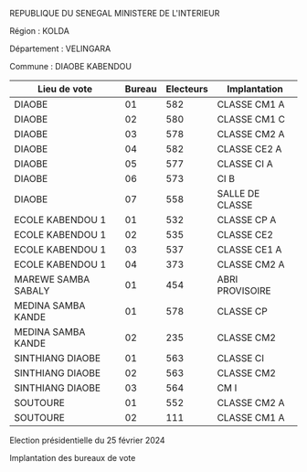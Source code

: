 REPUBLIQUE DU SENEGAL MINISTERE DE L'INTERIEUR

Région : KOLDA

Département : VELINGARA

Commune : DIAOBE KABENDOU

| Lieu de vote | Bureau | Electeurs | Implantation |
| - | - | - | - |
| DIAOBE | 01 | 582 | CLASSE CM1 A |
| DIAOBE | 02 | 580 | CLASSE CM1 C |
| DIAOBE | 03 | 578 | CLASSE CM2 A |
| DIAOBE | 04 | 582 | CLASSE CE2 A |
| DIAOBE | 05 | 577 | CLASSE CI A |
| DIAOBE | 06 | 573 | CI B |
| DIAOBE | 07 | 558 | SALLE DE CLASSE |
| ECOLE KABENDOU 1 | 01 | 532 | CLASSE CP A |
| ECOLE KABENDOU 1 | 02 | 535 | CLASSE CE2 |
| ECOLE KABENDOU 1 | 03 | 537 | CLASSE CE1 A |
| ECOLE KABENDOU 1 | 04 | 373 | CLASSE CM2 A |
| MAREWE SAMBA SABALY | 01 | 454 | ABRI PROVISOIRE |
| MEDINA SAMBA KANDE | 01 | 578 | CLASSE CP |
| MEDINA SAMBA KANDE | 02 | 235 | CLASSE CM2 |
| SINTHIANG DIAOBE | 01 | 563 | CLASSE CI |
| SINTHIANG DIAOBE | 02 | 563 | CLASSE CM2 |
| SINTHIANG DIAOBE | 03 | 564 | CM I |
| SOUTOURE | 01 | 552 | CLASSE CM2 A |
| SOUTOURE | 02 | 111 | CLASSE CM1 A |

<!-- PageNumber="2/15" -->

Election présidentielle du 25 février 2024

Implantation des bureaux de vote
